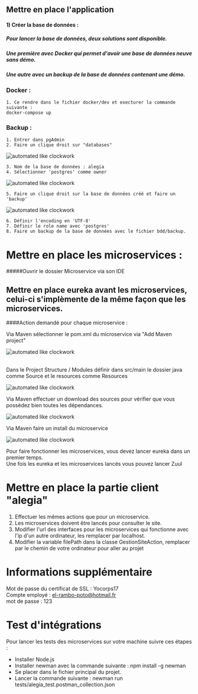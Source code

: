##  Mettre en place l'application
   
####  1) Créer la base de données :

##### Pour lancer la base de données, deux solutions sont disponible.
##### Une première avec Docker qui permet d'avoir une base de données neuve sans démo.
##### Une autre avec un backup de la base de données contenant une démo.

### Docker :

    1. Ce rendre dans le fichier docker/dev et execturer la commande suivante : 
    docker-compose up

### Backup :

    1. Entrer dans pgAdmin
    2. Faire un clique droit sur "databases"
   
   ![automated like clockwork](doc/image/image_pgAdmin_add.png)
    
    3. Nom de la base de données : alegia
    4. Sélectionner 'postgres' comme owner
   
   ![automated like clockwork](doc/image/create_db_pgAdmin.png)

    5. Faire un clique droit sur la base de données créé et faire un 'backup'
   
   ![automated like clockwork](doc/image/image_pgAdmin_backup.png)
   
    6. Définir l'encoding en 'UTF-8'
    7. Définir le role name avec 'postgres'
    8. Faire un backup de la base de données avec le fichier bdd/backup.
    

#   Mettre en place les microservices :

  #####Ouvrir le dossier Microservice via son IDE
  
  ##  Mettre en place eureka avant les microservices, celui-ci s'implèmente de la même façon que les microservices.
    
   ####Action demandé pour chaque microservice : 
   
   Via Maven sélectionner le pom.xml du microservice via "Add Maven project" 
   
   ![automated like clockwork](doc/image/image4.png)
   
   <br/>
    Dans le Project Structure / Modules
        définir dans src/main le dossier java comme Source
        et le resources comme Resources
 
   ![automated like clockwork](doc/image/image1.png)
   
   
   Via Maven effectuer un download des sources pour vérifier que vous possèdez bien toutes les dépendances.
   
   ![automated like clockwork](doc/image/image2.png)
   
   Via Maven faire un install du microservice
   
   ![automated like clockwork](doc/image/image3.png)
   
   
   Pour faire fonctionner les microservices, vous devez lancer eureka dans un premier temps.
   <br/>
   Une fois les eureka et les microservices lancés vous pouvez lancer Zuul
   
   
   # Mettre en place la partie client "alegia"
   
   
   1. Effectuer les mêmes actions que pour un microservice.
   2. Les microservices doivent être lancés pour consulter le site.
   3. Modifier l'url des interfaces pour les microservices qui fonctionne avec l'ip d'un autre ordinateur,
   les remplacer par localhost.
   4. Modifier la variable filePath dans la classe GestionSiteAction, remplacer par le chemin de votre ordinateur pour aller au projet
   
   
   
   # Informations supplémentaire
   
   Mot de passe du certificat de SSL : Yocorps17  <br/>
   Compte employé : el-rambo-poto@hotmail.fr  <br/>
   mot de passe : 123  <br/>
   
  
  # Test d'intégrations
  Pour lancer les tests des microservices sur votre machine suivre ces étapes :
  - Installer Node.js 
  - Installer newman avec la commande suivante : npm install -g newman
  - Se placer dans le fichier principal du projet.
  - Lancer la commande suivante : newman run tests/alegia_test.postman_collection.json
